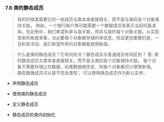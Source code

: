 ### 7.6 类的静态成员

> 有的时候类需要它的一些成员与类本身直接相关，而不是与类的各个对象保持关联。 例如，一个银行账户类可能需要一个数据成员来表示当前的基准率。在此例中，我们希望利率与类关联，而非与类的每个对象关联。从实现效率的角度来看，没必要每个对象都存储利率信息。而且更加重要的是，一旦利率浮动，我们希望所有的对象都能使用新值。

> 什么是类的静态成员？它有何优点？静态成员与普通成员有何区别？
答: 类的静态成员与类本身直接相关，而不是与类的各个对象保持关联。 每个对象不需要存储公共数据，如果数据被改变，则每个对象都可以使用新值。 静态数据成员可以是不完全类型； 可以使用静态成员作为默认实参。

- 声明静态成员

- 使用类的静态成员

- 定义静态成员

- 静态成员的类内初始化



